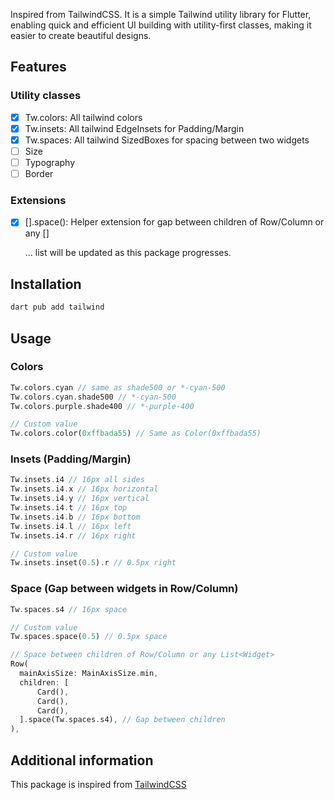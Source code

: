 Inspired from TailwindCSS. It is a simple Tailwind utility library for Flutter, enabling quick and efficient UI building with utility-first classes, making it easier to create beautiful designs.

## Features

### Utility classes

- [x] Tw.colors: All tailwind colors
- [x] Tw.insets: All tailwind EdgeInsets for Padding/Margin
- [x] Tw.spaces: All tailwind SizedBoxes for spacing between two widgets
- [ ] Size
- [ ] Typography
- [ ] Border

### Extensions

- [x] <Widget>[].space(): Helper extension for gap between children of Row/Column or any <Widget>[]

    ... list will be updated as this package progresses.

## Installation

```dart
dart pub add tailwind
```

## Usage

### Colors

```dart
Tw.colors.cyan // same as shade500 or *-cyan-500
Tw.colors.cyan.shade500 // *-cyan-500
Tw.colors.purple.shade400 // *-purple-400

// Custom value
Tw.colors.color(0xffbada55) // Same as Color(0xffbada55)
```

### Insets (Padding/Margin)

```dart
Tw.insets.i4 // 16px all sides
Tw.insets.i4.x // 16px horizontal
Tw.insets.i4.y // 16px vertical
Tw.insets.i4.t // 16px top
Tw.insets.i4.b // 16px bottom
Tw.insets.i4.l // 16px left
Tw.insets.i4.r // 16px right

// Custom value
Tw.insets.inset(0.5).r // 0.5px right
```

### Space (Gap between widgets in Row/Column)

```dart
Tw.spaces.s4 // 16px space

// Custom value
Tw.spaces.space(0.5) // 0.5px space

// Space between children of Row/Column or any List<Widget>
Row(
  mainAxisSize: MainAxisSize.min,
  children: [
      Card(),
      Card(),
      Card(),
  ].space(Tw.spaces.s4), // Gap between children
),
```

## Additional information

This package is inspired from [TailwindCSS](https://github.com/tailwindlabs/tailwindcss)
